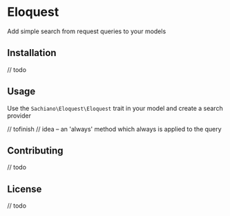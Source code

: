 # Eloquest
Add simple search from request queries to your models

## Installation
// todo

## Usage
Use the `Sachiano\Eloquest\Eloquest` trait in your model and create a search provider

// tofinish
// idea – an 'always' method which always is applied to the query

## Contributing
// todo

## License
// todo
